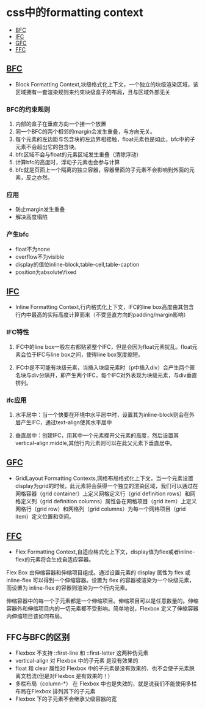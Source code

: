 # css中的formatting context

- [BFC](#bfc)
- [IFC](#ifc)
- [GFC](#gfc)
- [FFC](#ffc)

## [BFC](#bfc)

- Block Formatting Context,块级格式化上下文，一个独立的块级渲染区域，该区域拥有一套渲染规则来约束块级盒子的布局，且与区域外部无关

### BFC的约束规则

1. 内部的盒子在垂直方向一个接一个放置
2. 同一个BFC的两个相邻的margin会发生重叠，与方向无关。
3. 每个元素的左边距与包含块的左边界相接触，float元素也是如此，bfc中的子元素不会超出它的包含块。
4. bfc区域不会与float的元素区域发生重叠（清除浮动）
5. 计算bfc的高度时，浮动子元素也会参与计算
6. bfc就是页面上一个隔离的独立容器，容器里面的子元素不会影响到外面的元素，反之亦然。

### 应用

- 防止margin发生重叠
- 解决高度塌陷

### 产生bfc

- float不为none
- overflow不为visible
- display的值位inline-block,table-cell,table-caption
- position为absolute\fixed

## [IFC](#ifc)

- Inline Formatting Context,行内格式化上下文，IFC的line box高度由其包含行内中最高的实际高度计算而来（不受竖直方向的padding/margin影响）

### IFC特性

1. IFC中的line box一般左右都贴紧整个IFC，但是会因为float元素扰乱。float元素会位于IFC与line box之间，使得line box宽度缩短。

2. IFC中是不可能有块级元素，当插入块级元素时（p中插入div）会产生两个匿名块与div分隔开，即产生两个IFC，每个IFC对外表现为块级元素，与div垂直排列。

### ifc应用

1. 水平居中：当一个快要在环境中水平居中时，设置其为inline-block则会在外层产生IFC，通过text-align使其水平居中

2. 垂直居中：创建IFC，用其中一个元素撑开父元素的高度，然后设置其vertical-align:middle,其他行内元素则可以在此父元素下垂直居中。

## [GFC](#gfc)

- GridLayout Formatting Contexts,网格布局格式化上下文，当一个元素设置display为grid的时候，此元素将会获得一个独立的渲染区域，我们可以通过在网格容器（grid container）上定义网格定义行（grid definition rows）和网格定义列（grid definition columns）属性各在网格项目（grid item）上定义网格行（grid row）和网格列（grid columns）为每一个网格项目（grid item）定义位置和空间。

## [FFC](#ffc)

- Flex Formatting Context,自适应格式化上下文，display值为flex或者inline-flex的元素将会生成自适应容器。

Flex Box 由伸缩容器和伸缩项目组成。通过设置元素的 display 属性为 flex 或 inline-flex 可以得到一个伸缩容器。设置为 flex 的容器被渲染为一个块级元素，而设置为 inline-flex 的容器则渲染为一个行内元素。

伸缩容器中的每一个子元素都是一个伸缩项目。伸缩项目可以是任意数量的。伸缩容器外和伸缩项目内的一切元素都不受影响。简单地说，Flexbox 定义了伸缩容器内伸缩项目该如何布局。

## FFC与BFC的区别

- Flexbox 不支持 ::first-line 和 ::first-letter 这两种伪元素
- vertical-align 对 Flexbox 中的子元素 是没有效果的
- float 和 clear 属性对 Flexbox 中的子元素是没有效果的，也不会使子元素脱离文档流(但是对Flexbox 是有效果的！)
- 多栏布局（column-*） 在 Flexbox 中也是失效的，就是说我们不能使用多栏布局在Flexbox 排列其下的子元素
- Flexbox 下的子元素不会继承父级容器的宽
